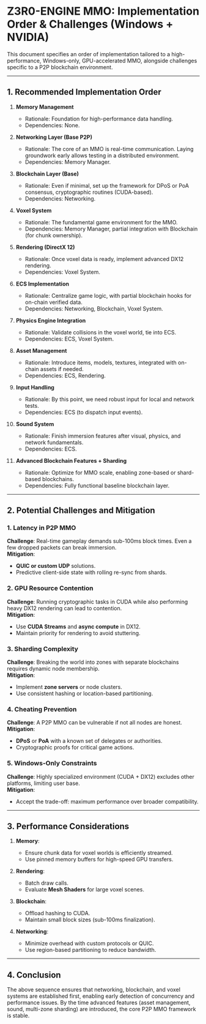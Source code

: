 # Z3R0-ENGINE MMO: Implementation Order & Challenges (Windows + NVIDIA)

This document specifies an order of implementation tailored to a high-performance, Windows-only, GPU-accelerated MMO, alongside challenges specific to a P2P blockchain environment.

---

## 1. Recommended Implementation Order

1. **Memory Management**
   - Rationale: Foundation for high-performance data handling.
   - Dependencies: None.

2. **Networking Layer (Base P2P)**
   - Rationale: The core of an MMO is real-time communication. Laying groundwork early allows testing in a distributed environment.
   - Dependencies: Memory Manager.

3. **Blockchain Layer (Base)**
   - Rationale: Even if minimal, set up the framework for DPoS or PoA consensus, cryptographic routines (CUDA-based).
   - Dependencies: Networking.

4. **Voxel System**
   - Rationale: The fundamental game environment for the MMO.
   - Dependencies: Memory Manager, partial integration with Blockchain (for chunk ownership).

5. **Rendering (DirectX 12)**
   - Rationale: Once voxel data is ready, implement advanced DX12 rendering.
   - Dependencies: Voxel System.

6. **ECS Implementation**
   - Rationale: Centralize game logic, with partial blockchain hooks for on-chain verified data.
   - Dependencies: Networking, Blockchain, Voxel System.

7. **Physics Engine Integration**
   - Rationale: Validate collisions in the voxel world, tie into ECS.
   - Dependencies: ECS, Voxel System.

8. **Asset Management**
   - Rationale: Introduce items, models, textures, integrated with on-chain assets if needed.
   - Dependencies: ECS, Rendering.

9. **Input Handling**
   - Rationale: By this point, we need robust input for local and network tests.
   - Dependencies: ECS (to dispatch input events).

10. **Sound System**
    - Rationale: Finish immersion features after visual, physics, and network fundamentals.
    - Dependencies: ECS.

11. **Advanced Blockchain Features + Sharding**
    - Rationale: Optimize for MMO scale, enabling zone-based or shard-based blockchains.
    - Dependencies: Fully functional baseline blockchain layer.

---

## 2. Potential Challenges and Mitigation

### 1. Latency in P2P MMO
**Challenge**: Real-time gameplay demands sub-100ms block times. Even a few dropped packets can break immersion.  
**Mitigation**:  
- **QUIC or custom UDP** solutions.  
- Predictive client-side state with rolling re-sync from shards.

### 2. GPU Resource Contention
**Challenge**: Running cryptographic tasks in CUDA while also performing heavy DX12 rendering can lead to contention.  
**Mitigation**:  
- Use **CUDA Streams** and **async compute** in DX12.  
- Maintain priority for rendering to avoid stuttering.

### 3. Sharding Complexity
**Challenge**: Breaking the world into zones with separate blockchains requires dynamic node membership.  
**Mitigation**:  
- Implement **zone servers** or node clusters.  
- Use consistent hashing or location-based partitioning.

### 4. Cheating Prevention
**Challenge**: A P2P MMO can be vulnerable if not all nodes are honest.  
**Mitigation**:  
- **DPoS** or **PoA** with a known set of delegates or authorities.  
- Cryptographic proofs for critical game actions.

### 5. Windows-Only Constraints
**Challenge**: Highly specialized environment (CUDA + DX12) excludes other platforms, limiting user base.  
**Mitigation**:  
- Accept the trade-off: maximum performance over broader compatibility.

---

## 3. Performance Considerations

1. **Memory**: 
   - Ensure chunk data for voxel worlds is efficiently streamed.  
   - Use pinned memory buffers for high-speed GPU transfers.

2. **Rendering**: 
   - Batch draw calls.  
   - Evaluate **Mesh Shaders** for large voxel scenes.

3. **Blockchain**:
   - Offload hashing to CUDA.  
   - Maintain small block sizes (sub-100ms finalization).

4. **Networking**:
   - Minimize overhead with custom protocols or QUIC.  
   - Use region-based partitioning to reduce bandwidth.

---

## 4. Conclusion

The above sequence ensures that networking, blockchain, and voxel systems are established first, enabling early detection of concurrency and performance issues. By the time advanced features (asset management, sound, multi-zone sharding) are introduced, the core P2P MMO framework is stable.
